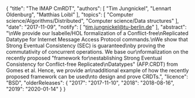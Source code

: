 {
    "title": "The IMAP CmRDT",
    "authors": [
        "Tim Jungnickel",
        "Lennart Oldenburg",
        "Matthias Loibl"
    ],
    "topics": [
        "Computer science/Algorithms/Distributed",
        "Computer science/Data structures"
    ],
    "date": "2017-11-09",
    "notify": [
        "tim.jungnickel@tu-berlin.de"
    ],
    "abstract": "\nWe provide our Isabelle/HOL formalization of a Conflict-free\nReplicated Datatype for Internet Message Access Protocol commands.\nWe show that Strong Eventual Consistency (SEC) is guaranteed\nby proving the commutativity of concurrent operations. We base our\nformalization on the recently proposed \"framework for\nestablishing Strong Eventual Consistency for Conflict-free Replicated\nDatatypes\" (AFP.CRDT) from Gomes et al. Hence, we provide an\nadditional example of how the recently proposed framework can be used\nto design and prove CRDTs.",
    "licence": "BSD",
    "olderReleases": {
        "2017": "2017-11-10",
        "2018": "2018-08-16",
        "2019": "2020-01-14"
    }
}